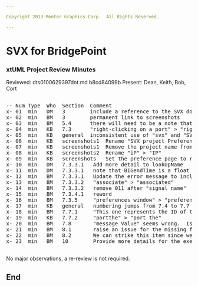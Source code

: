 ```yaml
---

Copyright 2013 Mentor Graphics Corp.  All Rights Reserved.

---
```


# SVX for BridgePoint
### xtUML Project Review Minutes

Reviewed:  dts0100629397dnt.md  b8cd84099b
Present:  Dean, Keith, Bob, Cort

<pre>

-- Num Type  Who  Section  Comment
x- 01  min   DM   3        include a reference to the SVX document we are using as the standard
x- 02  min   BM   3        permanent link to screenshots
x- 03  min   BM   5.4      there will need to be a note that this is not implemented.  Add a reference to the CQ issue to track this.  "should" > "shall", fix "distinguishes"
x- 04  min   KB   7.3      "right-clicking on a port" > "right-clicking on a project"
x- 05  min   KB   general  inconsistent use of "svx" and "SVX" throughout the document
x- 06  min   KB   screenshots1  Rename "SVX project Preferences" > "SVX Preferences"
x- 07  min   KB   screenshots1  Remove the project name from "Select Component Name:<project name>"
x- 08  min   KB   screenshots2  Rename "iP" > "IP" 
x- 09  min   KB   screenshots   Set the preference page to remove the "Restore Defaults" and "Apply" button
x- 10  min   DM   7.3.3.1   Add more detail to lookUpName
x- 11  min   DM   7.3.3.1   note that BIGendTime is a float
x- 12  min   BM   7.3.3.1   Update the error message to include "edit the port configuration table"
x- 13  min   BM   7.3.3.2   "associate" > "associated"
x- 14  min   BM   7.3.3.2   remove 011 after "signal name"
x- 15  min   BM   7.3.4.1   reword
x- 16  min   BM   7.3.5     "preferences window" > "preferences configuration table"
x- 17  min   KB   general   numbering jumps from 7.4 to 7.7
x- 18  min   BM   7.7.1     "This one represents the ID of the message that is been used to get the svx value." > "This one represents the ID of the message that is being used to get the svx value."
x- 19  min   KB   7.7.2     "portthe" > "port the"
x- 20  min   BM   7.8       "message Value" seems wrong.  Is it "Message Value" or "MessageValue"
x- 21  min   BM   8.1       raise an issue for the missing functionality in 8.1.  Reference the issue in this doc
x- 22  min   BM   8.2       We can strike this item since we are handling it earlier.
x- 23  min   BM   10        Provide more details for the execution and results, create as a manual test in SMA QA test and reference it here.

</pre>
   
No major observations, a re-review is not required.


End
---
